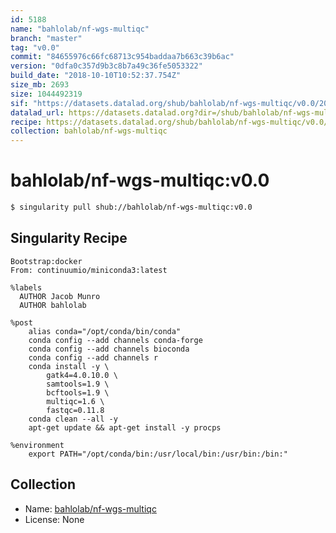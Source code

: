 ```yaml
---
id: 5188
name: "bahlolab/nf-wgs-multiqc"
branch: "master"
tag: "v0.0"
commit: "84655976c66fc68713c954baddaa7b663c39b6ac"
version: "0dfa0c357d9b3c8b7a49c36fe5053322"
build_date: "2018-10-10T10:52:37.754Z"
size_mb: 2693
size: 1044492319
sif: "https://datasets.datalad.org/shub/bahlolab/nf-wgs-multiqc/v0.0/2018-10-10-84655976-0dfa0c35/0dfa0c357d9b3c8b7a49c36fe5053322.simg"
datalad_url: https://datasets.datalad.org?dir=/shub/bahlolab/nf-wgs-multiqc/v0.0/2018-10-10-84655976-0dfa0c35/
recipe: https://datasets.datalad.org/shub/bahlolab/nf-wgs-multiqc/v0.0/2018-10-10-84655976-0dfa0c35/Singularity
collection: bahlolab/nf-wgs-multiqc
---
```


# bahlolab/nf-wgs-multiqc:v0.0

```bash
$ singularity pull shub://bahlolab/nf-wgs-multiqc:v0.0
```

## Singularity Recipe

```singularity
Bootstrap:docker
From: continuumio/miniconda3:latest

%labels
  AUTHOR Jacob Munro
  AUTHOR bahlolab

%post
    alias conda="/opt/conda/bin/conda"
    conda config --add channels conda-forge
    conda config --add channels bioconda
    conda config --add channels r
    conda install -y \
        gatk4=4.0.10.0 \
        samtools=1.9 \
        bcftools=1.9 \
        multiqc=1.6 \
        fastqc=0.11.8
    conda clean --all -y
    apt-get update && apt-get install -y procps

%environment
    export PATH="/opt/conda/bin:/usr/local/bin:/usr/bin:/bin:"
```

## Collection

 - Name: [bahlolab/nf-wgs-multiqc](https://github.com/bahlolab/nf-wgs-multiqc)
 - License: None


